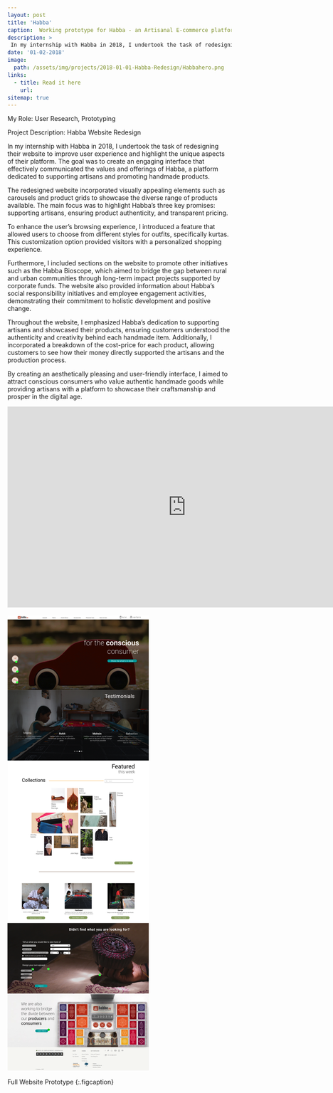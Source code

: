 ```yaml
---
layout: post
title: 'Habba'
caption:  Working prototype for Habba - an Artisanal E-commerce platform
description: >
 In my internship with Habba in 2018, I undertook the task of redesigning their website to improve user experience and highlight the unique aspects of their platform. The goal was to create an engaging interface that effectively communicated the values and offerings of Habba, a platform dedicated to supporting artisans and promoting handmade products.
date: '01-02-2018'
image: 
  path: /assets/img/projects/2018-01-01-Habba-Redesign/Habbahero.png
links:
  - title: Read it here
    url: 
sitemap: true
---
```


My Role: User Research, Prototyping

Project Description: Habba Website Redesign

In my internship with Habba in 2018, I undertook the task of redesigning their website to improve user experience and highlight the unique aspects of their platform. The goal was to create an engaging interface that effectively communicated the values and offerings of Habba, a platform dedicated to supporting artisans and promoting handmade products.

The redesigned website incorporated visually appealing elements such as carousels and product grids to showcase the diverse range of products available. The main focus was to highlight Habba’s three key promises: supporting artisans, ensuring product authenticity, and transparent pricing.

To enhance the user’s browsing experience, I introduced a feature that allowed users to choose from different styles for outfits, specifically kurtas. This customization option provided visitors with a personalized shopping experience.

Furthermore, I included sections on the website to promote other initiatives such as the Habba Bioscope, which aimed to bridge the gap between rural and urban communities through long-term impact projects supported by corporate funds. The website also provided information about Habba’s social responsibility initiatives and employee engagement activities, demonstrating their commitment to holistic development and positive change.

Throughout the website, I emphasized Habba’s dedication to supporting artisans and showcased their products, ensuring customers understood the authenticity and creativity behind each handmade item. Additionally, I incorporated a breakdown of the cost-price for each product, allowing customers to see how their money directly supported the artisans and the production process.

By creating an aesthetically pleasing and user-friendly interface, I aimed to attract conscious consumers who value authentic handmade goods while providing artisans with a platform to showcase their craftsmanship and prosper in the digital age.

<iframe style="border: 1px solid rgba(0, 0, 0, 0.1);" width="800" height="450" src="https://www.figma.com/embed?embed_host=share&url=https%3A%2F%2Fwww.figma.com%2Fproto%2FRVRKgZ4dKP1II6H4IWvIMk39%2FTest-For-Landing-page%3Ftype%3Ddesign%26node-id%3D1-2%26t%3D7IKQLEasq0cEU9Kj-1%26scaling%3Dscale-down-width%26page-id%3D0%253A1%26starting-point-node-id%3D1%253A2%26show-proto-sidebar%3D1%26mode%3Ddesign" allowfullscreen></iframe>

<a class="spotlight" href="/assets/img/projects/2018-01-01-Habba-Redesign/Habba.png">![Full Website Prototype](/assets/img/projects/2018-01-01-Habba-Redesign/Habba.png)</a>

Full Website Prototype
{:.figcaption}